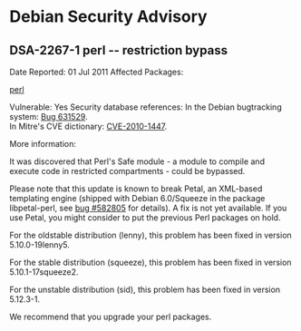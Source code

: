 
Debian Security Advisory
========================


DSA-2267-1 perl -- restriction bypass
-------------------------------------



Date Reported:
01 Jul 2011
Affected Packages:

[perl](https://packages.debian.org/src:perl)

Vulnerable:
Yes
Security database references:
In the Debian bugtracking system: [Bug 631529](https://bugs.debian.org/cgi-bin/bugreport.cgi?bug=631529).  
In Mitre's CVE dictionary: [CVE-2010-1447](https://security-tracker.debian.org/tracker/CVE-2010-1447).  

More information:

It was discovered that Perl's Safe module - a module to compile and
execute code in restricted compartments - could be bypassed.


Please note that this update is known to break Petal, an XML-based
templating engine (shipped with Debian 6.0/Squeeze in the package
libpetal-perl, see
[bug #582805](https://bugs.debian.org/cgi-bin/bugreport.cgi?bug=582805) for details). A fix is not yet available. If you use Petal, you
might consider to put the previous Perl packages on hold.


For the oldstable distribution (lenny), this problem has been fixed in
version 5.10.0-19lenny5.


For the stable distribution (squeeze), this problem has been fixed in
version 5.10.1-17squeeze2.


For the unstable distribution (sid), this problem has been fixed in
version 5.12.3-1.


We recommend that you upgrade your perl packages.





